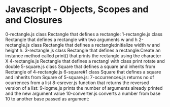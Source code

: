 # Javascript - Objects, Scopes and and Closures


0-rectangle.js  class Rectangle that defines a rectangle:
1-rectangle.js class Rectangle that defines a rectangle with two arguments w and h
2-rectangle.js class Rectangle that defines a rectangle:initialize width w and height h.
3-rectangle.js class Rectangle that defines a rectangle:Create an instance method called print() that prints the rectangle using the character X
4-rectangle.js Rectangle that defines a rectangl with class print rotate and double
5-square.js class Square that defines a square and inherits from Rectangle of 4-rectangle.js
6-square#1 class Square that defines a square and inherits from Square of 5-square.js:
7-occurrences.js returns no of ocurrences from a list 
8-esrever.js function that returns the reversed version of a list:
9-logme.js  prints the number of arguments already printed and the new argument value
10-converter.js converts a number from base 10 to another base passed as argument:
